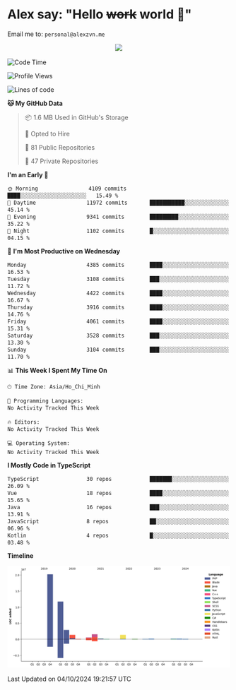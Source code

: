 # Alex say: "Hello ~~work~~ world 🐾"
Email me to: `personal@alexzvn.me`


<p align=center>
  <a href="https://skillicons.dev">
    <img src="https://skillicons.dev/icons?i=ts,js,php,nodejs,bun,vue,nuxt,react,svelte,tauri,laravel,rust,mongodb,docker,electron,redis,rabbitmq,tailwind,git,cloudflare,elysia,mysql,nginx,rollupjs,sentry,ubuntu,yarn,html,css,vite" />
  </a>
</p>

<!--START_SECTION:waka-->
![Code Time](http://img.shields.io/badge/Code%20Time-1%2C066%20hrs%2055%20mins-blue)

![Profile Views](http://img.shields.io/badge/Profile%20Views-1-blue)

![Lines of code](https://img.shields.io/badge/From%20Hello%20World%20I%27ve%20Written-40.6%20million%20lines%20of%20code-blue)

**🐱 My GitHub Data** 

> 📦 1.6 MB Used in GitHub's Storage 
 > 
> 💼 Opted to Hire
 > 
> 📜 81 Public Repositories 
 > 
> 🔑 47 Private Repositories 
 > 
**I'm an Early 🐤** 

```text
🌞 Morning                4109 commits        ████░░░░░░░░░░░░░░░░░░░░░   15.49 % 
🌆 Daytime                11972 commits       ███████████░░░░░░░░░░░░░░   45.14 % 
🌃 Evening                9341 commits        █████████░░░░░░░░░░░░░░░░   35.22 % 
🌙 Night                  1102 commits        █░░░░░░░░░░░░░░░░░░░░░░░░   04.15 % 
```
📅 **I'm Most Productive on Wednesday** 

```text
Monday                   4385 commits        ████░░░░░░░░░░░░░░░░░░░░░   16.53 % 
Tuesday                  3108 commits        ███░░░░░░░░░░░░░░░░░░░░░░   11.72 % 
Wednesday                4422 commits        ████░░░░░░░░░░░░░░░░░░░░░   16.67 % 
Thursday                 3916 commits        ████░░░░░░░░░░░░░░░░░░░░░   14.76 % 
Friday                   4061 commits        ████░░░░░░░░░░░░░░░░░░░░░   15.31 % 
Saturday                 3528 commits        ███░░░░░░░░░░░░░░░░░░░░░░   13.30 % 
Sunday                   3104 commits        ███░░░░░░░░░░░░░░░░░░░░░░   11.70 % 
```


📊 **This Week I Spent My Time On** 

```text
🕑︎ Time Zone: Asia/Ho_Chi_Minh

💬 Programming Languages: 
No Activity Tracked This Week

🔥 Editors: 
No Activity Tracked This Week

💻 Operating System: 
No Activity Tracked This Week
```

**I Mostly Code in TypeScript** 

```text
TypeScript               30 repos            ███████░░░░░░░░░░░░░░░░░░   26.09 % 
Vue                      18 repos            ████░░░░░░░░░░░░░░░░░░░░░   15.65 % 
Java                     16 repos            ███░░░░░░░░░░░░░░░░░░░░░░   13.91 % 
JavaScript               8 repos             ██░░░░░░░░░░░░░░░░░░░░░░░   06.96 % 
Kotlin                   4 repos             █░░░░░░░░░░░░░░░░░░░░░░░░   03.48 % 
```



**Timeline**

![Lines of Code chart](https://raw.githubusercontent.com/alexzvn/alexzvn/main/assets/bar_graph.png)


 Last Updated on 04/10/2024 19:21:57 UTC
<!--END_SECTION:waka-->
